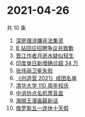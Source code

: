 # 2021-04-26

共 10 条

<!-- BEGIN ZHIHUSEARCH -->
<!-- 最后更新时间 Mon Apr 26 2021 06:02:15 GMT+0800 (China Standard Time) -->
1. [深房理涉嫌非法集资](https://www.zhihu.com/search?q=深房理)
1. [B 站回应招聘争议并致歉](https://www.zhihu.com/search?q=b站北邮)
1. [晋江作者月逝水疑似轻生](https://www.zhihu.com/search?q=月逝水)
1. [印度单日新增确诊超 34 万](https://www.zhihu.com/search?q=印度疫情)
1. [张伟丽卫冕失败](https://www.zhihu.com/search?q=张伟丽)
1. [《创造营 2021》成团名单](https://www.zhihu.com/search?q=创造营成团名单)
1. [清华大学 110 周年校庆](https://www.zhihu.com/search?q=清华校庆)
1. [中消协点名机票盲盒](https://www.zhihu.com/search?q=机票盲盒)
1. [海贼王漫画最新话](https://www.zhihu.com/search?q=海贼王)
1. [俄罗斯五一连休十天假](https://www.zhihu.com/search?q=俄罗斯五一)
<!-- END ZHIHUSEARCH -->
